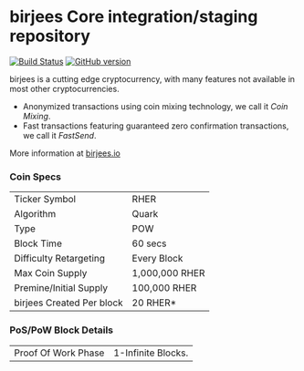 birjees Core integration/staging repository
=====================================

[![Build Status](https://travis-ci.org/birjees-Project/birjees.svg?branch=master)](https://travis-ci.org/birjees-Project/birjees) [![GitHub version](https://badge.fury.io/gh/birjees-Project%2Fbirjees.svg)](https://badge.fury.io/gh/birjees-Project%2Fbirjees)

birjees is a cutting edge cryptocurrency, with many features not available in most other cryptocurrencies.
- Anonymized transactions using coin mixing technology, we call it _Coin Mixing_.
- Fast transactions featuring guaranteed zero confirmation transactions, we call it _FastSend_.


More information at [birjees.io](http://www.birjees.io)

### Coin Specs
<table>
<tr><td>Ticker Symbol</td><td>RHER</td></tr>
<tr><td>Algorithm</td><td>Quark</td></tr>
<tr><td>Type</td><td>POW</td></tr>
<tr><td>Block Time</td><td>60 secs</td></tr>
<tr><td>Difficulty Retargeting</td><td>Every Block</td></tr>
<tr><td>Max Coin Supply</td><td>1,000,000 RHER</td></tr>
<tr><td>Premine/Initial Supply</td><td>100,000 RHER</td></tr>
<tr><td>birjees Created Per block</td><td>20 RHER*</td></tr>
</table>


### PoS/PoW Block Details
<table>
<tr><td>Proof Of Work Phase</td><td>1-Infinite Blocks.</td></tr>
</table>

